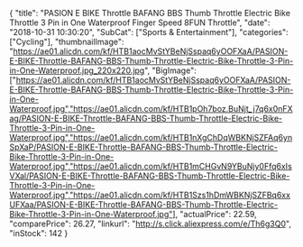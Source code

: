 {
	"title": "PASION E BIKE Throttle BAFANG BBS Thumb Throttle Electric Bike Throttle 3 Pin in One Waterproof Finger Speed 8FUN Throttle",
	"date": "2018-10-31 10:30:20",
	"SubCat": ["Sports & Entertainment"],
	"categories": ["Cycling"],
	"thumbnailImage": "https://ae01.alicdn.com/kf/HTB1aocMvStYBeNjSspaq6yOOFXaA/PASION-E-BIKE-Throttle-BAFANG-BBS-Thumb-Throttle-Electric-Bike-Throttle-3-Pin-in-One-Waterproof.jpg_220x220.jpg",
	"BigImage": ["https://ae01.alicdn.com/kf/HTB1aocMvStYBeNjSspaq6yOOFXaA/PASION-E-BIKE-Throttle-BAFANG-BBS-Thumb-Throttle-Electric-Bike-Throttle-3-Pin-in-One-Waterproof.jpg","https://ae01.alicdn.com/kf/HTB1pOh7boz.BuNjt_j7q6x0nFXag/PASION-E-BIKE-Throttle-BAFANG-BBS-Thumb-Throttle-Electric-Bike-Throttle-3-Pin-in-One-Waterproof.jpg","https://ae01.alicdn.com/kf/HTB1nXgChDqWBKNjSZFAq6ynSpXaP/PASION-E-BIKE-Throttle-BAFANG-BBS-Thumb-Throttle-Electric-Bike-Throttle-3-Pin-in-One-Waterproof.jpg","https://ae01.alicdn.com/kf/HTB1mCHGvN9YBuNjy0Ffq6xIsVXal/PASION-E-BIKE-Throttle-BAFANG-BBS-Thumb-Throttle-Electric-Bike-Throttle-3-Pin-in-One-Waterproof.jpg","https://ae01.alicdn.com/kf/HTB1Szs1hDmWBKNjSZFBq6xxUFXaa/PASION-E-BIKE-Throttle-BAFANG-BBS-Thumb-Throttle-Electric-Bike-Throttle-3-Pin-in-One-Waterproof.jpg"],
	"actualPrice": 22.59,
	"comparePrice": 26.27,
	"linkurl": "http://s.click.aliexpress.com/e/Th6g3Q0",
	"inStock": 142
}
